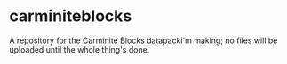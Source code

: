 # carminiteblocks
A repository for the Carminite Blocks datapacki'm making; no files will be uploaded until the whole thing's done.
